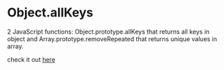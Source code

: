 # Object.allKeys
2 JavaScript functions: Object.prototype.allKeys that returns all keys in object  and Array.prototype.removeRepeated that returns unique values in array.

check it out [here](https://neelotpal.github.io/Object.allKeys.html)
